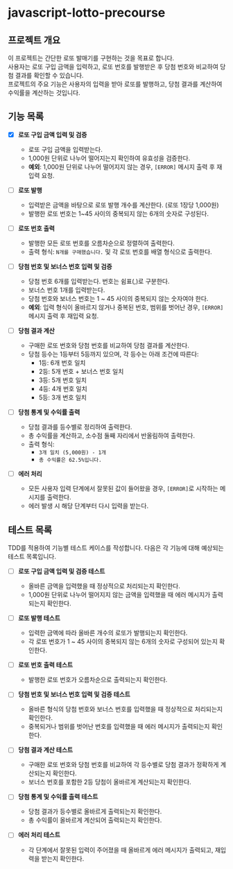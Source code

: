# javascript-lotto-precourse

## 프로젝트 개요
이 프로젝트는 간단한 로또 발매기를 구현하는 것을 목표로 합니다.  
사용자는 로또 구입 금액을 입력하고, 로또 번호를 발행받은 후 당첨 번호와 비교하여 당첨 결과를 확인할 수 있습니다.  
프로젝트의 주요 기능은 사용자의 입력을 받아 로또를 발행하고, 당첨 결과를 계산하여 수익률을 계산하는 것입니다.

## 기능 목록

- [x] **로또 구입 금액 입력 및 검증**
  - 로또 구입 금액을 입력받는다.
  - 1,000원 단위로 나누어 떨어지는지 확인하여 유효성을 검증한다.
  - **예외**: 1,000원 단위로 나누어 떨어지지 않는 경우, `[ERROR]` 메시지 출력 후 재입력 요청.

- [ ] **로또 발행**
  - 입력받은 금액을 바탕으로 로또 발행 개수를 계산한다. (로또 1장당 1,000원)
  - 발행한 로또 번호는 1~45 사이의 중복되지 않는 6개의 숫자로 구성된다.

- [ ] **로또 번호 출력**
  - 발행한 모든 로또 번호를 오름차순으로 정렬하여 출력한다.
  - 출력 형식: `N개를 구매했습니다.` 및 각 로또 번호를 배열 형식으로 출력한다.

- [ ] **당첨 번호 및 보너스 번호 입력 및 검증**
  - 당첨 번호 6개를 입력받는다. 번호는 쉼표(,)로 구분한다.
  - 보너스 번호 1개를 입력받는다.
  - 당첨 번호와 보너스 번호는 1 ~ 45 사이의 중복되지 않는 숫자여야 한다.
  - **예외**: 입력 형식이 올바르지 않거나 중복된 번호, 범위를 벗어난 경우, `[ERROR]` 메시지 출력 후 재입력 요청.

- [ ] **당첨 결과 계산**
  - 구매한 로또 번호와 당첨 번호를 비교하여 당첨 결과를 계산한다.
  - 당첨 등수는 1등부터 5등까지 있으며, 각 등수는 아래 조건에 따른다:
    - 1등: 6개 번호 일치
    - 2등: 5개 번호 + 보너스 번호 일치
    - 3등: 5개 번호 일치
    - 4등: 4개 번호 일치
    - 5등: 3개 번호 일치

- [ ] **당첨 통계 및 수익률 출력**
  - 당첨 결과를 등수별로 정리하여 출력한다.
  - 총 수익률을 계산하고, 소수점 둘째 자리에서 반올림하여 출력한다.
  - 출력 형식:
    - `3개 일치 (5,000원) - 1개`
    - `총 수익률은 62.5%입니다.`

- [ ] **에러 처리**
  - 모든 사용자 입력 단계에서 잘못된 값이 들어왔을 경우, `[ERROR]`로 시작하는 메시지를 출력한다.
  - 에러 발생 시 해당 단계부터 다시 입력을 받는다.

## 테스트 목록
TDD를 적용하여 기능별 테스트 케이스를 작성합니다. 다음은 각 기능에 대해 예상되는 테스트 목록입니다.

- [ ] **로또 구입 금액 입력 및 검증 테스트**
  - 올바른 금액을 입력했을 때 정상적으로 처리되는지 확인한다.
  - 1,000원 단위로 나누어 떨어지지 않는 금액을 입력했을 때 에러 메시지가 출력되는지 확인한다.

- [ ] **로또 발행 테스트**
  - 입력한 금액에 따라 올바른 개수의 로또가 발행되는지 확인한다.
  - 각 로또 번호가 1 ~ 45 사이의 중복되지 않는 6개의 숫자로 구성되어 있는지 확인한다.

- [ ] **로또 번호 출력 테스트**
  - 발행한 로또 번호가 오름차순으로 출력되는지 확인한다.

- [ ] **당첨 번호 및 보너스 번호 입력 및 검증 테스트**
  - 올바른 형식의 당첨 번호와 보너스 번호를 입력했을 때 정상적으로 처리되는지 확인한다.
  - 중복되거나 범위를 벗어난 번호를 입력했을 때 에러 메시지가 출력되는지 확인한다.

- [ ] **당첨 결과 계산 테스트**
  - 구매한 로또 번호와 당첨 번호를 비교하여 각 등수별로 당첨 결과가 정확하게 계산되는지 확인한다.
  - 보너스 번호를 포함한 2등 당첨이 올바르게 계산되는지 확인한다.

- [ ] **당첨 통계 및 수익률 출력 테스트**
  - 당첨 결과가 등수별로 올바르게 출력되는지 확인한다.
  - 총 수익률이 올바르게 계산되어 출력되는지 확인한다.

- [ ] **에러 처리 테스트**
  - 각 단계에서 잘못된 입력이 주어졌을 때 올바르게 에러 메시지가 출력되고, 재입력을 받는지 확인한다.

